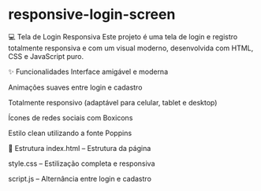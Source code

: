# responsive-login-screen
💻 Tela de Login Responsiva
Este projeto é uma tela de login e registro totalmente responsiva e com um visual moderno, desenvolvida com HTML, CSS e JavaScript puro.

✨ Funcionalidades
Interface amigável e moderna

Animações suaves entre login e cadastro

Totalmente responsivo (adaptável para celular, tablet e desktop)

Ícones de redes sociais com Boxicons

Estilo clean utilizando a fonte Poppins

📁 Estrutura
index.html – Estrutura da página

style.css – Estilização completa e responsiva

script.js – Alternância entre login e cadastro
